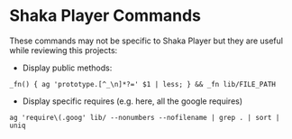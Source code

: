 # Shaka Player Commands

These commands may not be specific to Shaka Player but they are useful while reviewing this projects:

- Display public methods:

```
_fn() { ag 'prototype.[^_\n]*?=' $1 | less; } && _fn lib/FILE_PATH
```

- Display specific requires (e.g. here, all the google requires)

```
ag 'require\(.goog' lib/ --nonumbers --nofilename | grep . | sort | uniq
```
